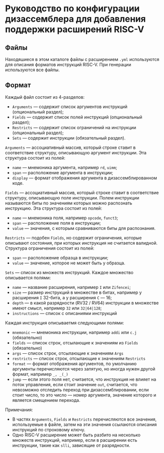 # Руководство по конфигурации дизассемблера для добавления поддержки расширений RISC-V

## Файлы

Находяшиеся в этом каталоге файлы с расширением `.yml`
используются для описания форматов инструкций RISC-V.
При генерации используются все файлы.

## Формат

Каждый файл состоит из 4-разделов:
- `Arguments` — содержит список аргументов инструкций (опциональный раздел);
- `Fields` — содержит список полей инструкций (опциональный раздел);
- `Restricts` — содержит список ограничений на инструкции (опциональный раздел);
- `Sets` — содержит инструкции (обязательный раздел).

`Arguments` — ассоциативный массив, который строке ставит в соответствие структуру,
описывающую аргумент инструкции.
Эта структура состоит из полей:
- `name` — мнемоника аргумента, например `rd`, `uimm`;
- `span` — расположение аргумента в инструкции;
- `display` — формат отображения аргумента в дизассемблированном коде.

`Fields` — ассоциативный массив, который строке ставит в соответствие структуру,
описывающую поле инструкции.
Полем инструкции называются биты по значениям которых
можно распознать инструкцию.
Эта структура состоит из полей:
- `name` — мнемоника поля, например `opcode`, `funct3`;
- `span` — расположение поля в инструкции;
- `value` — значения, с которым сравниваются биты для распознания.

`Restricts` — подобен `Fields`, но содержит ограничения,
которые описывают состояния,
при которых инструкция не считается валидной.
Структура ограничения состоит из полей:
- `span` — расположение образца в инструкции;
- `value` — значение, которое не может быть у образца.

`Sets` — список из множеств инструкций.
Каждое множество описывается полями:
- `name` — название расширения, например `I` или `Zifencei`;
- `size` — размер инструкций в множестве в битах, например у расширения `I` 32-бита, а у расширения `C` — 16;
- `depth` — в какой разрядности (RV32 / RV64) инструкции в множестве имеют смысл, например `32` или `32|64|128`;
- `instructions` — список с описаниями инструкций

Каждая инструкция описываетмя следующими полями:
- `mnemonic` — мнемоника инструкции, например `addi` или `c.j` (обязательно)
- `fields` — список строк, отсылающие к значениям из `Fields` (обязательно)
- `args` — список строк, отсылающие к значениям `Args`
- `restricts` — список строк, отсылающие к значениям `Restricts`
- `format` — формат отображения аргументов,
  по умолчанию аргументы перечисляются через запятую,
  но иногда нужен другой формат, например `_, _(_)`
- `jump` — если этого поля нет, считается,
  что инструкция не влияет на поток управления,
  если стоит значение `out`,
  считается, что невозможно отследить переход при дизассемблировании,
  если стоит число, то это число — номер аргумента,
  значение которого и является смещением перехода.

Примечания:
- В частях `Arguments`, `Fields` и `Restricts`
  перечисляются все значения, используемые в файле,
  затем на эти значения ссылаются описания инструкций
  по строковому ключу.
- Одно RISC-V расширение может быть разбито на несколько множеств инструкций,
  например, если в расширении есть инструкции, такие как `slli`,
  зависящие от разрядности.
